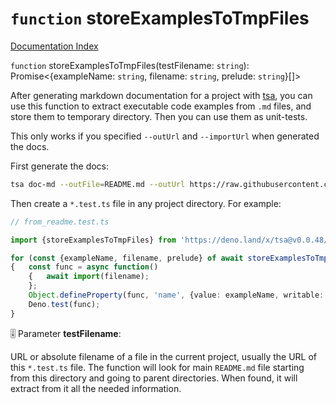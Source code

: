# `function` storeExamplesToTmpFiles

[Documentation Index](../README.md)

`function` storeExamplesToTmpFiles(testFilename: `string`): Promise\<\{exampleName: `string`, filename: `string`, prelude: `string`}\[]>

After generating markdown documentation for a project with [tsa](../../../README.md), you can use this function
to extract executable code examples from `.md` files, and store them to temporary directory.
Then you can use them as unit-tests.

This only works if you specified `--outUrl` and `--importUrl` when generated the docs.

First generate the docs:

```bash
tsa doc-md --outFile=README.md --outUrl https://raw.githubusercontent.com/··········/README.md --importUrl https://deno.land/x/··········/mod.ts mod.ts
```

Then create a `*.test.ts` file in any project directory. For example:

```ts
// from_readme.test.ts

import {storeExamplesToTmpFiles} from 'https://deno.land/x/tsa@v0.0.48/doc_test/mod.ts';

for (const {exampleName, filename, prelude} of await storeExamplesToTmpFiles(import.meta.url))
{	const func = async function()
	{	await import(filename);
	};
	Object.defineProperty(func, 'name', {value: exampleName, writable: false});
	Deno.test(func);
}
```

🎚️ Parameter **testFilename**:

URL or absolute filename of a file in the current project, usually the URL of this `*.test.ts` file.
The function will look for main `README.md` file starting from this directory and going to parent directories.
When found, it will extract from it all the needed information.

